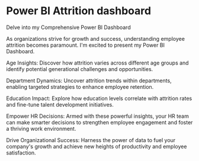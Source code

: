 # Power BI Attrition dashboard
Delve into my Comprehensive Power BI Dashboard

As organizations strive for growth and success, understanding employee attrition becomes paramount. I'm excited to present my Power BI Dashboard.

Age Insights: Discover how attrition varies across different age groups and identify potential generational challenges and opportunities.

Department Dynamics: Uncover attrition trends within departments, enabling targeted strategies to enhance employee retention.

Education Impact: Explore how education levels correlate with attrition rates and fine-tune talent development initiatives.

Empower HR Decisions: Armed with these powerful insights, your HR team can make smarter decisions to strengthen employee engagement and foster a thriving work environment.

Drive Organizational Success: Harness the power of data to fuel your company's growth and achieve new heights of productivity and employee satisfaction.

